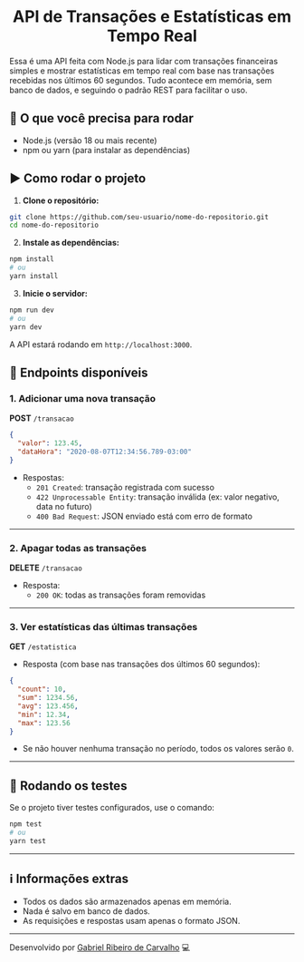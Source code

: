<h1 align="center">
  API de Transações e Estatísticas em Tempo Real
</h1>

Essa é uma API feita com Node.js para lidar com transações financeiras simples e mostrar estatísticas em tempo real com base nas transações recebidas nos últimos 60 segundos. Tudo acontece em memória, sem banco de dados, e seguindo o padrão REST para facilitar o uso.

## 🚀 O que você precisa para rodar

- Node.js (versão 18 ou mais recente)
- npm ou yarn (para instalar as dependências)

## ▶️ Como rodar o projeto

1. **Clone o repositório:**

```bash
git clone https://github.com/seu-usuario/nome-do-repositorio.git
cd nome-do-repositorio
```

2. **Instale as dependências:**

```bash
npm install
# ou
yarn install
```

3. **Inicie o servidor:**

```bash
npm run dev
# ou
yarn dev
```

A API estará rodando em `http://localhost:3000`.

## 🔌 Endpoints disponíveis

### 1. Adicionar uma nova transação

**POST** `/transacao`

```json
{
  "valor": 123.45,
  "dataHora": "2020-08-07T12:34:56.789-03:00"
}
```

- Respostas:
  - `201 Created`: transação registrada com sucesso
  - `422 Unprocessable Entity`: transação inválida (ex: valor negativo, data no futuro)
  - `400 Bad Request`: JSON enviado está com erro de formato

---

### 2. Apagar todas as transações

**DELETE** `/transacao`

- Resposta:
  - `200 OK`: todas as transações foram removidas

---

### 3. Ver estatísticas das últimas transações

**GET** `/estatistica`

- Resposta (com base nas transações dos últimos 60 segundos):

```json
{
  "count": 10,
  "sum": 1234.56,
  "avg": 123.456,
  "min": 12.34,
  "max": 123.56
}
```

- Se não houver nenhuma transação no período, todos os valores serão `0`.

---

## 🧪 Rodando os testes

Se o projeto tiver testes configurados, use o comando:

```bash
npm test
# ou
yarn test
```

---

## ℹ️ Informações extras

- Todos os dados são armazenados apenas em memória.
- Nada é salvo em banco de dados.
- As requisições e respostas usam apenas o formato JSON.

---

Desenvolvido por [Gabriel Ribeiro de Carvalho](https://github.com/fulldevgabriel) 💻
